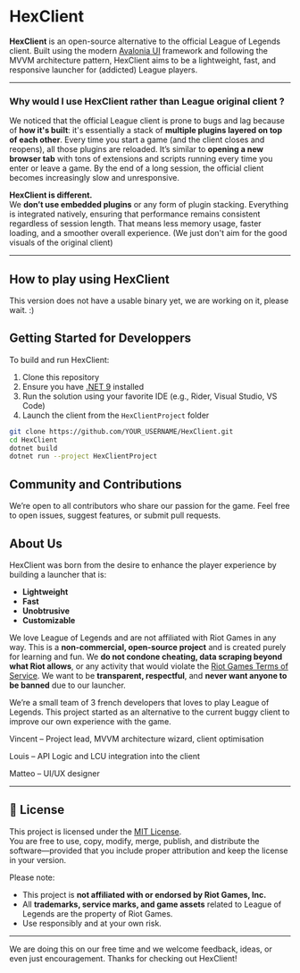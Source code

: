 # HexClient

**HexClient** is an open-source alternative to the official League of Legends client. Built using the modern [Avalonia UI](https://avaloniaui.net/) framework and following the MVVM architecture pattern, HexClient aims to be a lightweight, fast, and responsive launcher for (addicted) League players.


---

### Why would I use HexClient rather than League original client ?

We noticed that the official League client is prone to bugs and lag because of **how it's built**: it's essentially a stack of **multiple plugins layered on top of each other**. Every time you start a game (and the client closes and reopens), all those plugins are reloaded. It’s similar to **opening a new browser tab** with tons of extensions and scripts running every time you enter or leave a game. By the end of a long session, the official client becomes increasingly slow and unresponsive.

**HexClient is different.**  
We **don’t use embedded plugins** or any form of plugin stacking. Everything is integrated natively, ensuring that performance remains consistent regardless of session length. That means less memory usage, faster loading, and a smoother overall experience. (We just don't aim for the good visuals of the original client)

---

## How to play using HexClient
This version does not have a usable binary yet, we are working on it, please wait. :)

## Getting Started for Developpers

To build and run HexClient:

1. Clone this repository
2. Ensure you have [.NET 9](https://dotnet.microsoft.com/en-us/download/dotnet/9.0) installed
3. Run the solution using your favorite IDE (e.g., Rider, Visual Studio, VS Code)
4. Launch the client from the `HexClientProject` folder

```bash
git clone https://github.com/YOUR_USERNAME/HexClient.git
cd HexClient
dotnet build
dotnet run --project HexClientProject
```

## Community and Contributions
We’re open to all contributors who share our passion for the game.
Feel free to open issues, suggest features, or submit pull requests.

## About Us
HexClient was born from the desire to enhance the player experience by building a launcher that is:

- **Lightweight**  
- **Fast**  
- **Unobtrusive**  
- **Customizable**

We love League of Legends and are not affiliated with Riot Games in any way. This is a **non-commercial, open-source project** and is created purely for learning and fun. We **do not condone cheating, data scraping beyond what Riot allows**, or any activity that would violate the [Riot Games Terms of Service](https://www.riotgames.com/en/terms-of-service). We want to be **transparent, respectful**, and **never want anyone to be banned** due to our launcher.

We’re a small team of 3 french developers that loves to play League of Legends. This project started as an alternative to the current buggy client to improve our own experience with the game.

Vincent – Project lead, MVVM architecture wizard, client optimisation

Louis – API Logic and LCU integration into the client

Matteo – UI/UX designer


---

## 📜 License

This project is licensed under the [MIT License](LICENSE).  
You are free to use, copy, modify, merge, publish, and distribute the software—provided that you include proper attribution and keep the license in your version.

Please note:
- This project is **not affiliated with or endorsed by Riot Games, Inc.**  
- All **trademarks, service marks, and game assets** related to League of Legends are the property of Riot Games.  
- Use responsibly and at your own risk.

---

We are doing this on our free time and we welcome feedback, ideas, or even just encouragement. Thanks for checking out HexClient!
